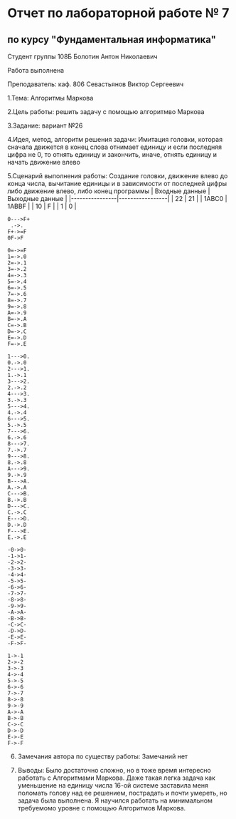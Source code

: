 # Отчет по лабораторной работе № 7
## по курсу "Фундаментальная информатика"

Студент группы 108Б Болотин Антон Николаевич

Работа выполнена

Преподаватель: каф. 806 Севастьянов Виктор Сергеевич

1.Тема: Алгоритмы Маркова

2.Цель работы: решить задачу с помощью алгоритмво Маркова

З.3адание: вариант №26

4.Идея, метод, алгоритм решения задачи: 
Имитация головки, которая сначала движется в конец слова отнимает единицу и если последняя цифра не 0, то отнять единицу и закончить, 
иначе, отнять единицу и начать движение влево 

5.Сценарий выполнения работы:
Создание головки, движение влево до конца числа, вычитание единицы и в зависимости от последней цифры либо движение влево, либо конец программы
| Входные данные | Выходные данные |
|----------------|-----------------|
| 22             | 21              | 
| 1ABC0          | 1ABBF           |
| 10             | F               |
| 1              | 0               |

```
0--->F+
 .->.
F+->=F
0F->F

0=->=F
1=->.0
2=->.1
3=->.2
4=->.3
5=->.4
6=->.5
7=->.6
8=->.7
9=->.8
A=->.9
B=->.A
C=->.B
D=->.C
E=->.D
F=->.E

1--->0.
0.->.0
2--->1.
1.->.1
3--->2.
2.->.2
4--->3.
3.->.3
5--->4.
4.->.4
6--->5.
5.->.5
7--->6.
6.->.6
8--->7.
7.->.7
9--->8.
8.->.8
A--->9.
9.->.9
B--->A.
A.->.A
C--->B.
B.->.B
D--->C.
C.->.C
E--->D.
D.->.D
F--->E.
E.->.E

-0->0-
-1->1-
-2->2-
-3->3-
-4->4-
-5->5-
-6->6-
-7->7-
-8->8-
-9->9-
-A->A-
-B->B-
-C->C-
-D->D-
-E->E-
-F->F-

1->-1
2->-2
3->-3
4->-4
5->-5
6->-6
7->-7
8->-8
9->-9
A->-A
B->-B
C->-C
D->-D
E->-E
F->-F
```

6. Замечания автора по существу работы: 
Замечаний нет

7. Выводы:
Было достаточно сложно, но в тоже время интересно работать с Алгоритмами Маркова.
Даже такая легка задача как уменьшение на единицу числа 16-ой системе заставила меня поломать голову над ее решением, пострадать и почти умереть,
но задача была выполнена. Я научился работать на минимальном требуемомо уровне с помощью Алгоритмов Маркова.
 
